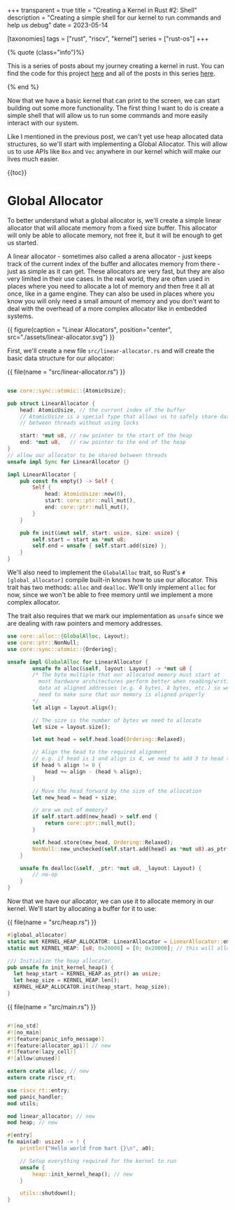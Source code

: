 +++
transparent = true
title = "Creating a Kernel in Rust #2: Shell"
description = "Creating a simple shell for our kernel to run commands and help us debug"
date = 2023-05-14

[taxonomies]
tags = ["rust", "riscv", "kernel"]
series = ["rust-os"]
+++

{% quote (class="info")%}

This is a series of posts about my journey creating a kernel in rust. You can find the code for this project [here](https://github.com/explodingcamera/pogos/tree/part-1) and all of the posts in this series [here](/series/os-dev/).

{% end %}

Now that we have a basic kernel that can print to the screen, we can start building out some more functionality.
The first thing I want to do is create a simple shell that will allow us to run some commands and more easily interact with our system.

Like I mentioned in the previous post, we can't yet use heap allocated data structures, so we'll start with implementing a Global Allocator. This will allow us to use APIs like `Box` and `Vec` anywhere in our kernel which will make our lives much easier.

{{toc}}

# Global Allocator

To better understand what a global allocator is, we'll create a simple linear allocator that will allocate memory from a fixed size buffer. This allocator will only be able to allocate memory, not free it, but it will be enough to get us started.

A linear allocator - sometimes also called a arena allocator - just keeps track of the current index of the buffer and allocates memory from there - just as simple as it can get. These allocators are very fast, but they are also very limited in their use cases. In the real world, they are often used in places where you need to allocate a lot of memory and then free it all at once, like in a game engine. They can also be used in places where you know you will only need a small amount of memory and you don't want to deal with the overhead of a more complex allocator like in embedded systems.

{{ figure(caption = "Linear Allocators", position="center", src="./assets/linear-allocator.svg") }}

First, we'll create a new file `src/linear-allocator.rs` and will create the basic data structure for our allocator:

{{ file(name = "src/linear-allocator.rs") }}

```rust

use core::sync::atomic::{AtomicUsize};

pub struct LinearAllocator {
    head: AtomicUsize, // the current index of the buffer
    // AtomicUsize is a special type that allows us to safely share data
    // between threads without using locks

    start: *mut u8, // raw pointer to the start of the heap
    end: *mut u8,   // raw pointer to the end of the heap
}
// allow our allocator to be shared between threads
unsafe impl Sync for LinearAllocator {}

impl LinearAllocator {
    pub const fn empty() -> Self {
        Self {
            head: AtomicUsize::new(0),
            start: core::ptr::null_mut(),
            end: core::ptr::null_mut(),
        }
    }

    pub fn init(&mut self, start: usize, size: usize) {
        self.start = start as *mut u8;
        self.end = unsafe { self.start.add(size) };
    }
}
```

We'll also need to implement the `GlobalAlloc` trait, so Rust's `#[global_allocator]` compile built-in knows how to use our allocator. This trait has two methods: `alloc` and `dealloc`. We'll only implement `alloc` for now, since we won't be able to free memory until we implement a more complex allocator.

The trait also requires that we mark our implementation as `unsafe` since we are dealing with raw pointers and memory addresses.

```rust
use core::alloc::{GlobalAlloc, Layout};
use core::ptr::NonNull;
use core::sync::atomic::{Ordering};

unsafe impl GlobalAlloc for LinearAllocator {
        unsafe fn alloc(&self, layout: Layout) -> *mut u8 {
        /* The byte multiple that our allocated memory must start at
          most hardware architectures perform better when reading/writing
          data at aligned addresses (e.g. 4 bytes, 8 bytes, etc.) so we
          need to make sure that our memory is aligned properly
        */
        let align = layout.align();

        // The size is the number of bytes we need to allocate
        let size = layout.size();

        let mut head = self.head.load(Ordering::Relaxed);

        // Align the head to the required alignment
        // e.g. if head is 1 and align is 4, we need to add 3 to head to get 4
        if head % align != 0 {
            head += align - (head % align);
        }

        // Move the head forward by the size of the allocation
        let new_head = head + size;

        // are we out of memory?
        if self.start.add(new_head) > self.end {
            return core::ptr::null_mut();
        }

        self.head.store(new_head, Ordering::Relaxed);
        NonNull::new_unchecked(self.start.add(head) as *mut u8).as_ptr()
    }

    unsafe fn dealloc(&self, _ptr: *mut u8, _layout: Layout) {
        // no-op
    }
}
```

Now that we have our allocator, we can use it to allocate memory in our kernel. We'll start by allocating a buffer for it to use:

{{ file(name = "src/heap.rs") }}

```rust
#[global_allocator]
static mut KERNEL_HEAP_ALLOCATOR: LinearAllocator = LinearAllocator::empty();
static mut KERNEL_HEAP: [u8; 0x20000] = [0; 0x20000]; // this will allocate 128kb of memory in the .bss section

/// Initialize the heap allocator.
pub unsafe fn init_kernel_heap() {
  let heap_start = KERNEL_HEAP.as_ptr() as usize;
  let heap_size = KERNEL_HEAP.len();
  KERNEL_HEAP_ALLOCATOR.init(heap_start, heap_size);
}

```

{{ file(name = "src/main.rs") }}

```rust

#![no_std]
#![no_main]
#![feature(panic_info_message)]
#![feature(allocator_api)] // new
#![feature(lazy_cell)]
#![allow(unused)]

extern crate alloc; // new
extern crate riscv_rt;

use riscv_rt::entry;
mod panic_handler;
mod utils;

mod linear_allocator; // new
mod heap; // new

#[entry]
fn main(a0: usize) -> ! {
    println!("Hello world from hart {}\n", a0);

    // Setup everything required for the kernel to run
    unsafe {
        heap::init_kernel_heap(); // new
    }

    utils::shutdown();
}
```
